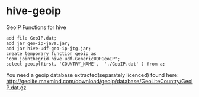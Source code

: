 hive-geoip
==========

GeoIP Functions for hive

    add file GeoIP.dat;
    add jar geo-ip-java.jar;
    add jar hive-udf-geo-ip-jtg.jar;
    create temporary function geoip as 'com.jointhegrid.hive.udf.GenericUDFGeoIP';
    select geoip(first, 'COUNTRY_NAME',  './GeoIP.dat' ) from a;

You need a geoip database extracted(separately licenced) found here:
http://geolite.maxmind.com/download/geoip/database/GeoLiteCountry/GeoIP.dat.gz
